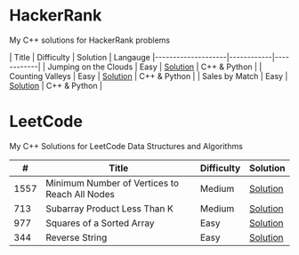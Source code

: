 # HackerRank

My C++ solutions for HackerRank problems

| Title              | Difficulty | Solution   | Langauge
|--------------------|------------|------------|
|  Jumping on the Clouds    | Easy       | [Solution](HackerRank/JumpingOnTheClouds)  |  C++ & Python  |
|  Counting Valleys    | Easy       | [Solution](HackerRank/CountingValleys)  |  C++ & Python  |
|  Sales by Match    | Easy       | [Solution](HackerRank/SalesByMatch)  |  C++ & Python  |



# LeetCode

My C++ Solutions for LeetCode Data Structures and Algorithms

| #   | Title              | Difficulty | Solution   |
|-----|--------------------|------------|------------|
| 1557   |  Minimum Number of Vertices to Reach All Nodes    | Medium       | [Solution](LeetCode/1557)  |
| 713   |  Subarray Product Less Than K    | Medium       | [Solution](LeetCode/713)  |
| 977   |  Squares of a Sorted Array    | Easy       | [Solution](LeetCode/977)  |
| 344   |  Reverse String    | Easy       | [Solution](LeetCode/344)  |


